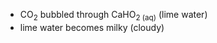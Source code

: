 - CO<sub>2</sub> bubbled through CaHO<sub>2 (aq)</sub> (lime water)
- lime water becomes milky (cloudy)